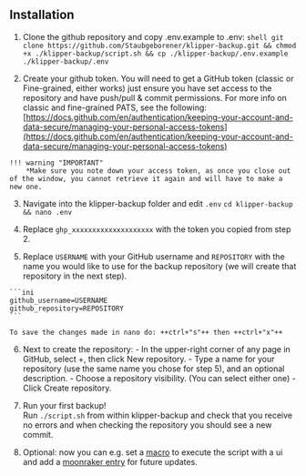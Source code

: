 ## Installation
  1. Clone the github repository and copy .env.example to .env:
    ```shell
    git clone https://github.com/Staubgeborener/klipper-backup.git && chmod +x ./klipper-backup/script.sh && cp ./klipper-backup/.env.example ./klipper-backup/.env
    ```  

  2. Create your github token. You will need to get a GitHub token (classic or Fine-grained, either works) just ensure you have set access to the repository and have push/pull & commit permissions.
    For more info on classic and fine-grained PATS, see the following: [https://docs.github.com/en/authentication/keeping-your-account-and-data-secure/managing-your-personal-access-tokens](https://docs.github.com/en/authentication/keeping-your-account-and-data-secure/managing-your-personal-access-tokens)    

    !!! warning "IMPORTANT"
        *Make sure you note down your access token, as once you close out of the window, you cannot retrieve it again and will have to make a new one.  

  3. Navigate into the klipper-backup folder and edit `.env`
    ```
    cd klipper-backup && nano .env
    ```  

  4. Replace `ghp_xxxxxxxxxxxxxxxxxxxx` with the token you copied from step 2.  
  5. Replace `USERNAME` with your GitHub username and `REPOSITORY` with the name you would like to use for the backup repository (we will create that repository in the next step).

    ```ini
    github_username=USERNAME
    github_repository=REPOSITORY
    ```

    To save the changes made in nano do: ++ctrl+"s"++ then ++ctrl+"x"++  

  6. Next to create the repository:
    - In the upper-right corner of any page in GitHub, select +, then click New repository.
    - Type a name for your repository (use the same name you chose for step 5), and an optional description.
    - Choose a repository visibility. (You can select either one)
    - Click Create repository.  

  7. Run your first backup!  
    Run `./script.sh` from within klipper-backup and check that you receive no errors and when
    checking the repository you should see a new commit.  

  8. Optional: now you can e.g. set a [macro](manual.md/#gcode-macro) to execute the script with a ui and add a [moonraker entry](updating.md/#moonraker-update-manager) for future updates.
